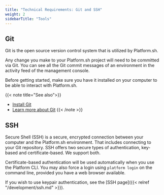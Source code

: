 ```yaml
---
title: "Technical Requirements: Git and SSH"
weight: 2
sidebarTitle: "Tools"
---
```


## Git

Git is the open source version control system that is utilized by Platform.sh.

Any change you make to your Platform.sh project will need to be committed via Git. You can see all the Git commit messages of an environment in the activity feed of the management console.

Before getting started, make sure you have it installed on your computer to be able to interact with Platform.sh.

{{< note title="See also">}}
* [Install Git](https://help.github.com/articles/set-up-git/)
* [Learn more about Git](https://git-scm.com/)
{{< /note >}}

## SSH

Secure Shell (SSH) is a secure, encrypted connection between your computer and the Platform.sh environment.  That includes connecting to your Git repository.  SSH offers two secure types of authentication, key-based and certificate-based.  We support both.

Certificate-based authentication will be used automatically when you use the Platform CLI.  You may also force a login using `platform login` on the command line, provided you have a web browser available.

If you wish to use keypair authentication, see the [SSH page]({{< relref "/development/ssh.md" >}}).

